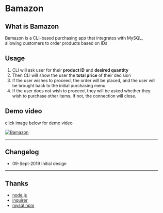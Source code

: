 # Bamazon


## What is Bamazon

Bamazon is a CLI-based purchasing app that integrates with MySQL, allowing customers to order products based on IDs

## Usage

1. CLI will ask user for their **product ID** and **desired quantity**
2. Then CLI will show the user the **total price** of their decision
3. If the user wishes to proceed, the order will be placed, and the user will be brought back to the initial purchasing menu
4. If the user does not wish to proceed, they will be asked whether they wish to purchase other items. If not, the connection will close. 


## Demo video
click image below for demo video

[![Bamazon](http://img.youtube.com/vi/jSfsyvTvcRY/0.jpg)](http://www.youtube.com/watch?v=jSfsyvTvcRY "Bamazon")

----
## Changelog
* 09-Sept-2019 Initial design

----
## Thanks
* [node.js](https://nodejs.org)
* [inquirer](https://www.npmjs.com/package/inquirer)
* [mysql npm](https://www.npmjs.com/package/mysql)